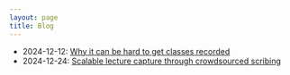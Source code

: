 ```yaml
---
layout: page
title: Blog
---
```


- 2024-12-12: [Why it can be hard to get classes recorded](https://ashay.io/blog/why-recording-classes-is-hard/)
- 2024-12-24: [Scalable lecture capture through crowdsourced scribing](https://ashay.io/blog/crowdsourcing-lecture-scribing/)